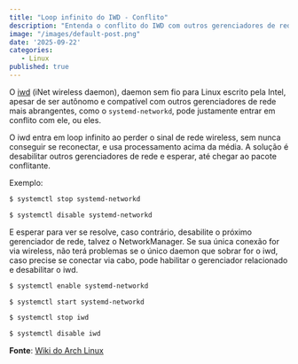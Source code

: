 ```yaml
---
title: "Loop infinito do IWD - Conflito"
description: "Entenda o conflito do IWD com outros gerenciadores de rede e como resolver o loop infinito de conexão."
image: "/images/default-post.png"
date: '2025-09-22'
categories:
   - Linux
published: true
---
```


O [iwd](https://iwd.wiki.kernel.org/) (iNet wireless daemon), daemon sem fio para Linux escrito pela Intel, apesar de ser autônomo e compatível com outros gerenciadores de rede mais abrangentes, como o `systemd-networkd`, pode justamente entrar em conflito com ele, ou eles.

O iwd entra em loop infinito ao perder o sinal de rede wireless, sem nunca conseguir se reconectar, e usa processamento acima da média. A solução é desabilitar outros gerenciadores de rede e esperar, até chegar ao pacote conflitante.

Exemplo:

```bash
$ systemctl stop systemd-networkd
```
```bash
$ systemctl disable systemd-networkd
```

E esperar para ver se resolve, caso contrário, desabilite o próximo gerenciador de rede, talvez o NetworkManager. Se sua única conexão for via wireless, não terá problemas se o único daemon que sobrar for o iwd, caso precise se conectar via cabo, pode habilitar o gerenciador relacionado e desabilitar o iwd.

```bash
$ systemctl enable systemd-networkd
```
```bash
$ systemctl start systemd-networkd
```
```bash
$ systemctl stop iwd
```
```bash
$ systemctl disable iwd
```

**Fonte**: [Wiki do Arch Linux](https://wiki.archlinux.org/title/Iwd_(Portugu%C3%AAs)#:~:text=Wifi%20fica%20desconectando,tempo%20por%20voc%C3%AA)
